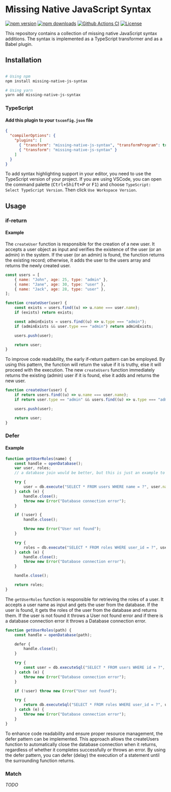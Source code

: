 # Missing Native JavaScript Syntax

[![npm version][npm-version-src]][npm-version-href]
[![npm downloads][npm-downloads-src]][npm-downloads-href]
[![Github Actions CI][github-actions-ci-src]][github-actions-ci-href]
[![License][license-src]][license-href]

This repository contains a collection of missing native JavaScript syntax additions. The syntax is implemented as a TypeScript transformer and as a Babel plugin.

## Installation

```sh

# Using npm
npm install missing-native-js-syntax

# Using yarn
yarn add missing-native-js-syntax
```

### TypeScript

#### Add this plugin to your `tsconfig.json` file


```json
{
  "compilerOptions": {
    "plugins": [
      { "transform": "missing-native-js-syntax", "transformProgram": true },
      { "transform": "missing-native-js-syntax" }
    ]
  }
}
```

To add syntax highlighting support in your editor, you need to use the TypeScript version of your project. If you are using VSCode, you can open the command palette (<kbd>Ctrl+Shift+P</kbd> or <kbd>F1</kbd>) and choose `TypeScript: Select TypeScript Version`. Then click `Use Workspace Version`.

## Usage

### if-return

#### Example

The `createUser` function is responsible for the creation of a new user. It accepts a user object as input and verifies the existence of the user (or an admin) in the system. If the user (or an admin) is found, the function returns the existing record; otherwise, it adds the user to the users array and returns the newly created user.

```js
const users = [
	{ name: "John", age: 25, type: "admin" },
	{ name: "Jane", age: 30, type: "user" },
	{ name: "Jack", age: 28, type: "user" },
];

function createUser(user) {
	const exists = users.find((u) => u.name === user.name);
	if (exists) return exists;

	const adminExists = users.find((u) => u.type === "admin");
	if (adminExists && user.type === "admin") return adminExists;

	users.push(user);

	return user;
}
```

To improve code readability, the early if-return pattern can be employed. By using this pattern, the function will return the value if it is truthy, else it will proceed with the execution.
The new `createUsers` function immediately returns the existing (admin) user if it is found, else it adds and returns the new user.

```js
function createUser(user) {
	if return users.find((u) => u.name === user.name);
	if return user.type == "admin" && users.find((u) => u.type === "admin");

	users.push(user);

	return user;
}
```

### Defer

#### Example

<!-- database/file closing -->

```js
function getUserRoles(name) {
	const handle = openDatabase();
	var user, roles;
	// a database join would be better, but this is just an example to demonstrate why defer is needed

	try {
		user = db.execute("SELECT * FROM users WHERE name = ?", user.name);
	} catch (e) {
		handle.close();
		throw new Error("Database connection error");
	}

	if (!user) {
		handle.close();

		throw new Error("User not found");
	}

	try {
		roles = db.execute("SELECT * FROM roles WHERE user_id = ?", user.id);
	} catch (e) {
		handle.close();
		throw new Error("Database connection error");
	}

	handle.close();

	return roles;
}
```

The `getUserRoles` function is responsible for retrieving the roles of a user. It accepts a user name as input and gets the user from the database. If the user is found, it gets the roles of the user from the database and returns them. If the user is not found it throws a User not found error and if there is a database connection error it throws a Database connection error.

```js
function getUserRoles(path) {
	const handle = openDatabase(path);

	defer {
		handle.close();
	}

	try {
		const user = db.executeSql("SELECT * FROM users WHERE id = ?", user.id);
	} catch (e) {
		throw new Error("Database connection error");
	}

	if (!user) throw new Error("User not found");

	try {
		return db.executeSql("SELECT * FROM roles WHERE user_id = ?", user.id);
	} catch (e) {
		throw new Error("Database connection error");
	}
}
```

To enhance code readability and ensure proper resource management, the defer pattern can be implemented. This approach allows the createUsers function to automatically close the database connection when it returns, regardless of whether it completes successfully or throws an error. By using the defer pattern, you can defer (delay) the execution of a statement until the surrounding function returns.

### Match

_TODO_

<!-- Badges -->

[npm-version-src]: https://img.shields.io/npm/v/missing-native-js-syntax/latest.svg
[npm-version-href]: https://npmjs.com/package/missing-native-js-syntax
[npm-downloads-src]: https://img.shields.io/npm/dt/missing-native-js-syntax.svg
[npm-downloads-href]: https://npmjs.com/package/missing-native-js-syntax
[github-actions-ci-src]: https://github.com/intevel/missing-native-js-syntax/actions/workflows/ci.yml/badge.svg
[github-actions-ci-href]: https://github.com/intevel/missing-native-js-syntax/actions?query=workflow%3Aci
[license-src]: https://img.shields.io/npm/l/missing-native-js-syntax.svg
[license-href]: https://npmjs.com/package/missing-native-js-syntax